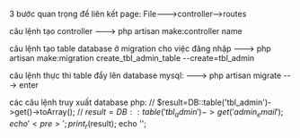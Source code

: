 3 bước quan trọng để liên kết page:
File--->controller-->routes

câu lệnh tạo controller
---> php artisan make:controller name

câu lệnh tạo table database ở migration cho việc đăng nhập
---> php artisan make:migration create_tbl_admin_table --create=tbl_admin

câu lệnh thực thi table đẩy lên database mysql:
---> php artisan migrate   ---> enter

các câu lệnh truy xuất database php:
 // $result=DB::table('tbl_admin')->get()->toArray();
// $result=DB::table('tbl_admin')->get('admin_email');
echo '<pre>';
print_r($result);
echo '</pre>';